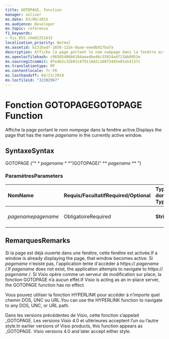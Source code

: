 ```yaml
---
title: GOTOPAGE, fonction
manager: soliver
ms.date: 03/09/2015
ms.audience: Developer
ms.topic: reference
f1_keywords:
- Vis_DSS.chm82251432
localization_priority: Normal
ms.assetid: b131badf-1656-132e-0aae-eeedb917ba7a
description: Affiche la page portant le nom nompage dans la fenêtre active.
ms.openlocfilehash: c96585406b6104aeedbe46c35024a4f13bb0953e
ms.sourcegitcommit: 8fe462c32b91c87911942c188f3445e85a54137c
ms.translationtype: MT
ms.contentlocale: fr-FR
ms.lasthandoff: 04/23/2019
ms.locfileid: "32302967"
---
```

# <a name="gotopage-function"></a><span data-ttu-id="4d8ff-103">Fonction GOTOPAGE</span><span class="sxs-lookup"><span data-stu-id="4d8ff-103">GOTOPAGE Function</span></span>

<span data-ttu-id="4d8ff-104">Affiche la page portant le nom *nompage* dans la fenêtre active.</span><span class="sxs-lookup"><span data-stu-id="4d8ff-104">Displays the page that has the name  *pagename*  in the currently active window.</span></span> 
  
## <a name="syntax"></a><span data-ttu-id="4d8ff-105">Syntaxe</span><span class="sxs-lookup"><span data-stu-id="4d8ff-105">Syntax</span></span>

<span data-ttu-id="4d8ff-106">GOTOPAGE ("\* \* *pagename* \* \*")</span><span class="sxs-lookup"><span data-stu-id="4d8ff-106">GOTOPAGE(" \*\* *pagename* \*\* ")</span></span> 
  
### <a name="parameters"></a><span data-ttu-id="4d8ff-107">Paramètres</span><span class="sxs-lookup"><span data-stu-id="4d8ff-107">Parameters</span></span>

|<span data-ttu-id="4d8ff-108">**Nom**</span><span class="sxs-lookup"><span data-stu-id="4d8ff-108">**Name**</span></span>|<span data-ttu-id="4d8ff-109">**Requis/Facultatif**</span><span class="sxs-lookup"><span data-stu-id="4d8ff-109">**Required/Optional**</span></span>|<span data-ttu-id="4d8ff-110">**Type de données**</span><span class="sxs-lookup"><span data-stu-id="4d8ff-110">**Data Type**</span></span>|<span data-ttu-id="4d8ff-111">**Description**</span><span class="sxs-lookup"><span data-stu-id="4d8ff-111">**Description**</span></span>|
|:-----|:-----|:-----|:-----|
| <span data-ttu-id="4d8ff-112">_pagename_</span><span class="sxs-lookup"><span data-stu-id="4d8ff-112">_pagename_</span></span> <br/> |<span data-ttu-id="4d8ff-113">Obligatoire</span><span class="sxs-lookup"><span data-stu-id="4d8ff-113">Required</span></span>  <br/> |<span data-ttu-id="4d8ff-114">**String**</span><span class="sxs-lookup"><span data-stu-id="4d8ff-114">**String**</span></span> <br/> |<span data-ttu-id="4d8ff-115">Nom de la page à atteindre</span><span class="sxs-lookup"><span data-stu-id="4d8ff-115">The name of the page to go to.</span></span>  <br/> |
   
## <a name="remarks"></a><span data-ttu-id="4d8ff-116">Remarques</span><span class="sxs-lookup"><span data-stu-id="4d8ff-116">Remarks</span></span>

<span data-ttu-id="4d8ff-117">Si la page est déjà ouverte dans une fenêtre, cette fenêtre est activée.</span><span class="sxs-lookup"><span data-stu-id="4d8ff-117">If a window is already displaying the page, that window becomes active.</span></span> <span data-ttu-id="4d8ff-118">Si *pagename* n'existe pas, l'application tente d'accéder à https:// *pagename* /.</span><span class="sxs-lookup"><span data-stu-id="4d8ff-118">If  *pagename*  does not exist, the application attempts to navigate to https://  *pagename*  /.</span></span> <span data-ttu-id="4d8ff-119">Si Visio opère comme un serveur de modification sur place, la fonction GOTOPAGE n’a aucun effet.</span><span class="sxs-lookup"><span data-stu-id="4d8ff-119">If Visio is acting as an in-place server, the GOTOPAGE function has no effect.</span></span> 
  
<span data-ttu-id="4d8ff-120">Vous pouvez utiliser la fonction HYPERLINK pour accéder à n’importe quel chemin DOS, UNC ou URL.</span><span class="sxs-lookup"><span data-stu-id="4d8ff-120">You can use the HYPERLINK function to navigate to any DOS, UNC, or URL path.</span></span> 
  
<span data-ttu-id="4d8ff-p102">Dans les versions précédentes de Visio, cette fonction s’appelait _GOTOPAGE. Les versions Visio 4.0 et ultérieures acceptent l’un ou l’autre style.</span><span class="sxs-lookup"><span data-stu-id="4d8ff-p102">In earlier versions of Visio products, this function appears as _GOTOPAGE. Visio versions 4.0 and later accept either style.</span></span> 
  

